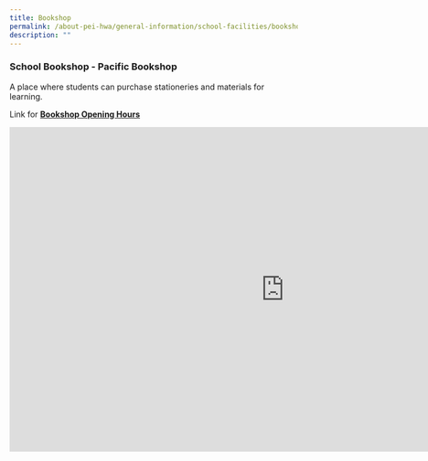```yaml
---
title: Bookshop
permalink: /about-pei-hwa/general-information/school-facilities/bookshop/
description: ""
---
```

### School Bookshop - Pacific Bookshop  


A place where students can purchase stationeries and materials for learning.


Link for&nbsp;[**Bookshop Opening Hours**](https://staging.d3ud1e33ljueqf.amplifyapp.com/about-pei-hwa/school-service-providers/school-bookshop-uniforms/)

<iframe allowfullscreen="true" height="569" width="960" frameborder="0" src="https://docs.google.com/presentation/d/e/2PACX-1vSkUJqHY_Y3I1JBbm5_kNBTPSduowhe76OHvwZRqEykRc2RnQVHEpPRcTuULiO32xVrn-h0u5HeRkLn/embed?start=true&amp;loop=true&amp;delayms=3000"></iframe>
